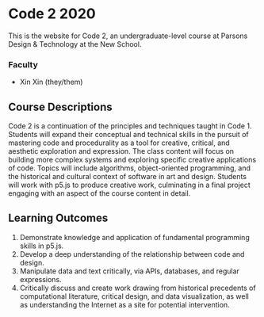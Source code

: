 Code 2 2020
=================

This is the website for Code 2, an undergraduate-level course at Parsons Design & Technology at the New School.  

### Faculty
- Xin Xin (they/them)  

Course Descriptions
------------

Code 2 is a continuation of the principles and techniques taught in Code 1. Students will expand their conceptual and technical skills in the pursuit of mastering code and procedurality as a tool for creative, critical, and aesthetic exploration and expression. The class content will focus on building more complex systems and exploring specific creative applications of code. Topics will include algorithms, object-oriented programming, and the historical and cultural context of software in art and design. Students will work with p5.js to produce creative work, culminating in a final project engaging with an aspect of the course content in detail.

Learning Outcomes
------------

1. Demonstrate knowledge and application of fundamental programming skills in p5.js.
1. Develop a deep understanding of the relationship between code and design.
1. Manipulate data and text critically, via APIs, databases, and regular expressions.
1. Critically discuss and create work drawing from historical precedents of computational literature, critical design, and data visualization, as well as understanding the Internet as a site for potential intervention.

